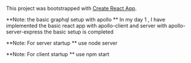 This project was bootstrapped with [Create React App](https://github.com/facebook/create-react-app).


**Note: the basic graphql setup with apollo **
 In my day 1 ,
            I have implemented the basic react app with apollo-client and server with apollo-server-express
the basic setup is completed

**Note: For server startup **
use node server

**Note: For client startup **
use npm start


